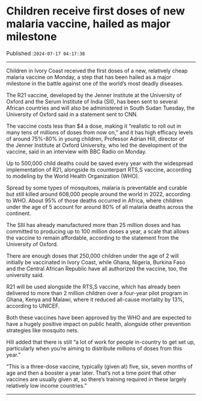 # Children receive first doses of new malaria vaccine, hailed as major milestone

Published :`2024-07-17 04:17:38`

---

Children in Ivory Coast received the first doses of a new, relatively cheap malaria vaccine on Monday, a step that has been hailed as a major milestone in the battle against one of the world’s most deadly diseases.

The R21 vaccine, developed by the Jenner Institute at the University of Oxford and the Serum Institute of India (SII), has been sent to several African countries and will also be administered in South Sudan Tuesday, the University of Oxford said in a statement sent to CNN.

The vaccine costs less than $4 a dose, making it “realistic to roll out in many tens of millions of doses from now on,” and it has high efficacy levels of around 75%-80% in young children, Professor Adrian Hill, director of the Jenner Institute at Oxford University, who led the development of the vaccine, said in an interview with BBC Radio on Monday.

Up to 500,000 child deaths could be saved every year with the widespread implementation of R21, alongside its counterpart RTS,S vaccine, according to modeling by the World Health Organization (WHO).

Spread by some types of mosquitoes, malaria is preventable and curable but still killed around 608,000 people around the world in 2022, according to WHO. About 95% of those deaths occurred in Africa, where children under the age of 5 account for around 80% of all malaria deaths across the continent.

The SIII has already manufactured more than 25 million doses and has committed to producing up to 100 million doses a year, a scale that allows the vaccine to remain affordable, according to the statement from the University of Oxford.

There are enough doses that 250,000 children under the age of 2 will initially be vaccinated in Ivory Coast, while Ghana, Nigeria, Burkina Faso and the Central African Republic have all authorized the vaccine, too, the university said.

R21 will be used alongside the RTS,S vaccine, which has already been delivered to more than 2 million children over a four-year pilot program in Ghana, Kenya and Malawi, where it reduced all-cause mortality by 13%, according to UNICEF.

Both these vaccines have been approved by the WHO and are expected to have a hugely positive impact on public health, alongside other prevention strategies like mosquito nets.

Hill added that there is still “a lot of work for people in-country to get set up, particularly when you’re aiming to distribute millions of doses from this year.”

“This is a three-dose vaccine, typically (given at) five, six, seven months of age and then a booster a year later. That’s not a time point that other vaccines are usually given at, so there’s training required in these largely relatively low income countries.”

---

